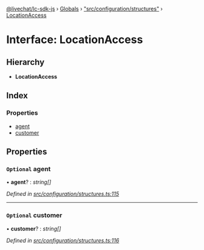 [@livechat/lc-sdk-js](../README.md) › [Globals](../globals.md) › ["src/configuration/structures"](../modules/_src_configuration_structures_.md) › [LocationAccess](_src_configuration_structures_.locationaccess.md)

# Interface: LocationAccess

## Hierarchy

* **LocationAccess**

## Index

### Properties

* [agent](_src_configuration_structures_.locationaccess.md#optional-agent)
* [customer](_src_configuration_structures_.locationaccess.md#optional-customer)

## Properties

### `Optional` agent

• **agent**? : *string[]*

*Defined in [src/configuration/structures.ts:115](https://github.com/livechat/lc-sdk-js/blob/61db942/src/configuration/structures.ts#L115)*

___

### `Optional` customer

• **customer**? : *string[]*

*Defined in [src/configuration/structures.ts:116](https://github.com/livechat/lc-sdk-js/blob/61db942/src/configuration/structures.ts#L116)*
